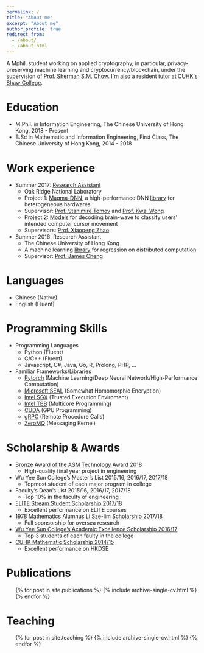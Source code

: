 ```yaml
---
permalink: /
title: "About me"
excerpt: "About me"
author_profile: true
redirect_from: 
  - /about/
  - /about.html
---
```


A Mphil. student working on applied cryptography, in particular, privacy-preserving machine learning and cryptocurrency/blockchain, under the supervision of [Prof. Sherman S.M. Chow](https://staff.ie.cuhk.edu.hk/~smchow/). 
I'm also a resident tutor at [CUHK's Shaw College](http://www.shaw.cuhk.edu.hk/).

Education
======
* M.Phil. in Information Engineering, The Chinese University of Hong Kong, 2018 - Present
* B.Sc in Mathematic and Information Engineering, First Class, The Chinese University of Hong Kong, 2014 - 2018

Work experience
======
* Summer 2017: [Research Assistant](https://www.jics.utk.edu/recsem-reu/recsem17)
  * Oak Ridge National Laboratory
  * Project 1: [Magma-DNN](http://icl.utk.edu/projectsfiles/magma/pubs/71-MagmaDNN.pdf), 
  a high-performance DNN [library](https://bitbucket.org/icl/magmadnn/src/master/) 
  for heterogeneous hardwares
  * Supervisor: [Prof. Stanimire Tomov](http://www.icl.utk.edu/~tomov/) 
  and [Prof. Kwai Wong](https://mabe.utk.edu/people/kwai-l-wong/)
  * Project 2: [Models](https://ieeexplore.ieee.org/document/8610180) 
  for decodiing brain-wave to classify users’ intended computer cursor movement
  * Supervisors: [Prof. Xiaopeng Zhao](https://mabe.utk.edu/people/xiaopeng-zhao/)
* Summer 2016: Research Assistant
  * The Chinese University of Hong Kong
  * A machine learning [library](https://github.com/husky-team/husky/tree/master/lib/ml) 
  for regression on distributed computation
  * Supervisor: [Prof. James Cheng](https://www.cse.cuhk.edu.hk/~jcheng/)
  

Languages
======
  * Chinese (Native)
  * English (Fluent)


Programming Skills
======
  * Programming Languages
    * Python (Fluent)
    * C/C++ (Fluent)
    * Javascript, C#, Java, Go, R, Prolong, PHP, ...
  * Familiar Frameworks/Libraries
    * [Pytorch](https://pytorch.org/) (Machine Learning/Deep Neural Network/High-Performance Computation)
    * [Microsoft SEAL](https://github.com/Microsoft/SEAL) (Somewhat Homomorphic Encryption)
    * [Intel SGX](https://software.intel.com/en-us/sgx) (Trusted Execution Enviroment)
    * [Intel TBB](https://github.com/intel/tbb) (Multicore Programming)
    * [CUDA](https://developer.nvidia.com/cuda-zone) (GPU Programming)
    * [gRPC](https://github.com/grpc/grpc) (Remote Procedure Calls)
    * [ZeroMQ](https://github.com/zeromq/libzmq) (Messaging Kernel)


Scholarship & Awards
=====
  * [Bronze Award of the ASM Technology Award 2018](https://www.erg.cuhk.edu.hk/erg/node/1657)
    * High-quality final year project in engineering
  * Wu Yee Sun College’s Master’s List 2015/16, 2016/17, 2017/18 
    * Topmost student of each major program in college
  * Faculty’s Dean’s List 2015/16, 2016/17, 2017/18 
    * Top 10% in the faculty of engineering
  * [ELITE Stream Student Scholarship 2017/18](https://www.erg.cuhk.edu.hk/erg/Elite/Scholarship) 
    * Excellent performance on ELITE courses
  * [1978 Mathematics Alumnus Li Sze-lim Scholarship 2017/18](https://www.math.cuhk.edu.hk/student-centre/scholarships/1978-mathematics-alumus-li-sze-lim-scholarships)
    * Full sponsorship for oversea research
  * [Wu Yee Sun College’s Academic Excellence Scholarship 2016/17](https://www.wys.cuhk.edu.hk/news/scholarships-for-academic-excellence-201617/?lang=zh)
    * Top 3 students of each faulty in the college
  * [CUHK Mathematic Scholarship 2014/15](https://www.math.cuhk.edu.hk/student-centre/scholarships/mathematics-scholarship)
    * Excellent performance on HKDSE

Publications
======
  <ul>{% for post in site.publications %}
    {% include archive-single-cv.html %}
  {% endfor %}</ul>
  
<!--
Talks
======
  <ul>{% for post in site.talks %}
    {% include archive-single-talk-cv.html %}
  {% endfor %}</ul>
-->
  
Teaching
======
  <ul>{% for post in site.teaching %}
    {% include archive-single-cv.html %}
  {% endfor %}</ul>
  
<!--
Service and leadership
======
* Currently signed in to 43 different slack teams
-->
